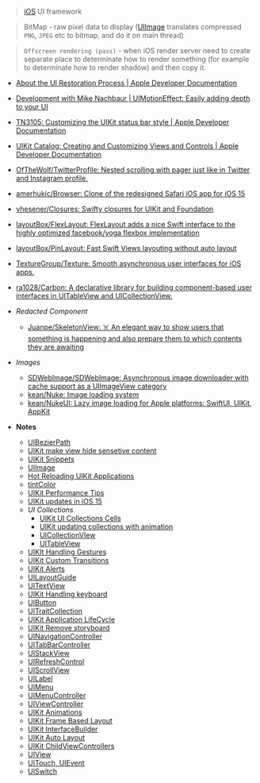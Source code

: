 > [iOS](../Apple%20Platform%20Specifics/iOS.md) UI framework

> BitMap - raw pixel data to display ([UIImage](UIImage.md) translates compressed `PNG`, `JPEG` etc to bitmap, and do it on main thread)

> `Offscreen rendering (pass)` - when iOS render server need to create separate place to determinate how to render something (for example to determinate how to render shadow) and then copy it.

- [About the UI Restoration Process | Apple Developer Documentation](https://developer.apple.com/documentation/uikit/view_controllers/preserving_your_app_s_ui_across_launches/about_the_ui_restoration_process)
- [Development with Mike Nachbaur | UIMotionEffect: Easily adding depth to your UI](https://people.freebsd.org/~lstewart/articles/cpumemory.pdf)
- [TN3105: Customizing the UIKit status bar style | Apple Developer Documentation](https://developer.apple.com/documentation/technotes/tn3105-customizing-uistatusbar-syle)
- [UIKit Catalog: Creating and Customizing Views and Controls | Apple Developer Documentation](https://developer.apple.com/documentation/uikit/views_and_controls/uikit_catalog_creating_and_customizing_views_and_controls)
- [OfTheWolf/TwitterProfile: Nested scrolling with pager just like in Twitter and Instagram profile.](https://github.com/OfTheWolf/TwitterProfile)
- [amerhukic/Browser: Clone of the redesigned Safari iOS app for iOS 15](https://github.com/amerhukic/Browser)

- [vhesener/Closures: Swifty closures for UIKit and Foundation](https://github.com/vhesener/Closures)
- [layoutBox/FlexLayout: FlexLayout adds a nice Swift interface to the highly optimized facebook/yoga flexbox implementation](https://github.com/layoutBox/FlexLayout)
- [layoutBox/PinLayout: Fast Swift Views layouting without auto layout](https://github.com/layoutBox/PinLayout)
- [TextureGroup/Texture: Smooth asynchronous user interfaces for iOS apps.](https://github.com/TextureGroup/Texture)
- [ra1028/Carbon: A declarative library for building component-based user interfaces in UITableView and UICollectionView.](https://github.com/ra1028/Carbon)
- *Redacted Component*
	- [Juanpe/SkeletonView: ☠️ An elegant way to show users that something is happening and also prepare them to which contents they are awaiting](https://github.com/Juanpe/SkeletonView)
- *Images*
	- [SDWebImage/SDWebImage: Asynchronous image downloader with cache support as a UIImageView category](https://github.com/SDWebImage/SDWebImage)
	- [kean/Nuke: Image loading system](https://github.com/kean/Nuke)
	- [kean/NukeUI: Lazy image loading for Apple platforms: SwiftUI, UIKit, AppKit](https://github.com/kean/NukeUI)
- **Notes**
	- [UIBezierPath](UIBezierPath.md)
	- [UIKit make view hide sensetive content](UIKit%20make%20view%20hide%20sensetive%20content.md)
	- [UIKit Snippets](UIKit%20Snippets.md)
	- [UIImage](UIImage.md)
	- [Hot Reloading UIKit Applications](Hot%20Reloading%20UIKit%20Applications.md)
	- [tintColor](UIKit/tintColor.md)
	- [UIKit Performance Tips](UIKit/UIKit%20Performance%20Tips.md)
	- [UIKit updates in iOS 15](UIKit/UIKit%20updates%20in%20iOS%2015.md)
	- *UI Collections*
		- [UIKit UI Collections Cells](UIKit/UIKit%20UI%20Collections%20Cells.md)
		- [UIKit updating collections with animation](UIKit/UIKit%20updating%20collections%20with%20animation.md)
		- [UICollectionVIew](UIKit/UICollectionVIew.md)
		- [UITableView](UIKit/UITableView.md)
	- [UIKIt Handling Gestures](UIKit/UIKIt%20Handling%20Gestures.md)
	- [UIKit Custom Transitions](UIKit/UIKit%20Custom%20Transitions.md)
	- [UIKit Alerts](UIKit/UIKit%20Alerts.md)
	- [UILayoutGuide](UIKit/UILayoutGuide.md)
	- [UITextView](UIKit/UITextView.md)
	- [UIKit Handling keyboard](UIKit/UIKit%20Handling%20keyboard.md)
	- [UIButton](UIKit/UIButton.md)
	- [UITraitCollection](UIKit/UITraitCollection.md)
	- [UIKit Application LifeCycle](UIKit/UIKit%20Application%20LifeCycle.md)
	- [UIKit Remove storyboard](UIKit/UIKit%20Remove%20storyboard.md)
	- [UINavigationController](UIKit/UINavigationController.md)
	- [UITabBarController](UIKit/UITabBarController.md)
	- [UIStackView](UIKit/UIStackView.md)
	- [UIRefreshControl](UIKit/UIRefreshControl.md)
	- [UIScrollView](UIKit/UIScrollView.md)
	- [UILabel](UIKit/UILabel.md)
	- [UIMenu](UIMenu.md)
	- [UIMenuController](UIKit/UIMenuController.md)
	- [UIViewController](UIKit/UIViewController.md)
	- [UIKit Animations](UIKit/UIKit%20Animations.md)
	- [UIKit Frame Based Layout](UIKit%20Frame%20Based%20Layout.md)
	- [UIKit InterfaceBuilder](UIKit/UIKit%20InterfaceBuilder.md)
	- [UIKit Auto Layout](UIKit/UIKit%20Auto%20Layout.md)
	- [UIKit ChildViewControllers](UIKit/UIKit%20ChildViewControllers.md)
	- [UIView](UIKit/UIView.md)
	- [UITouch, UIEvent](UIKit/UITouch,%20UIEvent.md)
	- [UISwitch](UIKit/UISwitch.md)